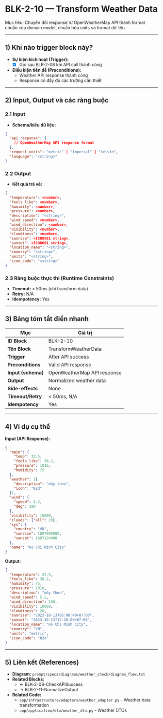 # BLK-2-10 — Transform Weather Data

Mục tiêu: Chuyển đổi response từ OpenWeatherMap API thành format chuẩn của domain model, chuẩn hóa units và format dữ liệu.

---

## 1) Khi nào trigger block này?

- **Sự kiện kích hoạt (Trigger):**
  - [x] Gọi sau BLK-2-08 khi API call thành công

- **Điều kiện tiền đề (Preconditions):**
  - Weather API response thành công
  - Response có đầy đủ các trường cần thiết

---

## 2) Input, Output và các ràng buộc

### 2.1 Input
- **Schema/kiểu dữ liệu:**
```json
{
  "api_response": {
    // OpenWeatherMap API response format
  },
  "request_units": "metric" | "imperial" | "kelvin",
  "language": "<string>"
}
```

### 2.2 Output
- **Kết quả trả về:**
```json
{
  "temperature": <number>,
  "feels_like": <number>,
  "humidity": <number>,
  "pressure": <number>,
  "description": "<string>",
  "wind_speed": <number>,
  "wind_direction": <number>,
  "visibility": <number>,
  "cloudiness": <number>,
  "sunrise": <ISO8601 string>,
  "sunset": <ISO8601 string>,
  "location_name": "<string>",
  "country": "<string>",
  "units": "<string>",
  "icon_code": "<string>"
}
```

### 2.3 Ràng buộc thực thi (Runtime Constraints)
- **Timeout:** < 50ms (chỉ transform data)
- **Retry:** N/A
- **Idempotency:** Yes

---

## 3) Bảng tóm tắt điền nhanh
| Mục | Giá trị |
|---|---|
| **ID Block** | BLK-2-10 |
| **Tên Block** | TransformWeatherData |
| **Trigger** | After API success |
| **Preconditions** | Valid API response |
| **Input (schema)** | OpenWeatherMap API response |
| **Output** | Normalized weather data |
| **Side-effects** | None |
| **Timeout/Retry** | < 50ms, N/A |
| **Idempotency** | Yes |

---

## 4) Ví dụ cụ thể

**Input (API Response):**
```json
{
  "main": {
    "temp": 32.5,
    "feels_like": 38.2,
    "pressure": 1010,
    "humidity": 75
  },
  "weather": [{
    "description": "mây thưa",
    "icon": "02d"
  }],
  "wind": {
    "speed": 5.2,
    "deg": 180
  },
  "visibility": 10000,
  "clouds": {"all": 20},
  "sys": {
    "country": "VN",
    "sunrise": 1697080000,
    "sunset": 1697124000
  },
  "name": "Ho Chi Minh City"
}
```

**Output:**
```json
{
  "temperature": 32.5,
  "feels_like": 38.2,
  "humidity": 75,
  "pressure": 1010,
  "description": "mây thưa",
  "wind_speed": 5.2,
  "wind_direction": 180,
  "visibility": 10000,
  "cloudiness": 20,
  "sunrise": "2023-10-13T05:06:40+07:00",
  "sunset": "2023-10-13T17:20:00+07:00",
  "location_name": "Ho Chi Minh City",
  "country": "VN",
  "units": "metric",
  "icon_code": "02d"
}
```

---

## 5) Liên kết (References)
- **Diagram:** `prompt/specs/diagrams/weather_check/diagram_flow.txt`
- **Related Blocks:**
  - ← BLK-2-08-CheckAPISuccess
  - → BLK-2-11-NormalizeOutput
- **Related Code:**
  - `app/infrastructure/adapters/weather_adapter.py` - Weather data transformation
  - `app/application/dto/weather_dto.py` - Weather DTOs


